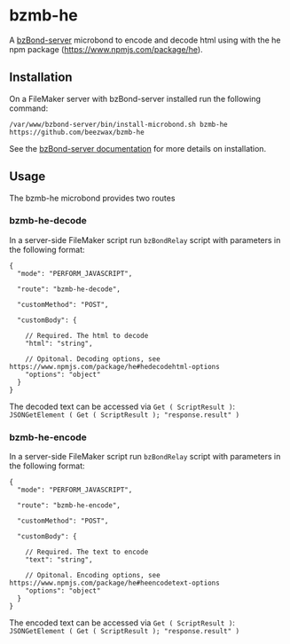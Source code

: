 # bzmb-he

A [bzBond-server](https://github.com/beezwax/bzBond/tree/main/packages/bzBond-server#bzbond-server) microbond to encode and decode html using with the he npm package (https://www.npmjs.com/package/he).

## Installation

On a FileMaker server with bzBond-server installed run the following command:

`/var/www/bzbond-server/bin/install-microbond.sh bzmb-he https://github.com/beezwax/bzmb-he`

See the [bzBond-server documentation](https://github.com/beezwax/bzBond/tree/main/packages/bzBond-server#installing-microbonds) for more details on installation.

## Usage

The bzmb-he microbond provides two routes

### bzmb-he-decode

In a server-side FileMaker script run `bzBondRelay` script with parameters in the following format:

```
{
  "mode": "PERFORM_JAVASCRIPT",

  "route": "bzmb-he-decode",

  "customMethod": "POST",

  "customBody": {

    // Required. The html to decode
    "html": "string",

    // Opitonal. Decoding options, see https://www.npmjs.com/package/he#hedecodehtml-options
    "options": "object"
  }
}

```

The decoded text can be accessed via `Get ( ScriptResult )`:
`JSONGetElement ( Get ( ScriptResult ); "response.result" )`

### bzmb-he-encode

In a server-side FileMaker script run `bzBondRelay` script with parameters in the following format:

```
{
  "mode": "PERFORM_JAVASCRIPT",

  "route": "bzmb-he-encode",

  "customMethod": "POST",

  "customBody": {

    // Required. The text to encode
    "text": "string",

    // Opitonal. Encoding options, see https://www.npmjs.com/package/he#heencodetext-options
    "options": "object"
  }
}

```

The encoded text can be accessed via `Get ( ScriptResult )`:
`JSONGetElement ( Get ( ScriptResult ); "response.result" )`